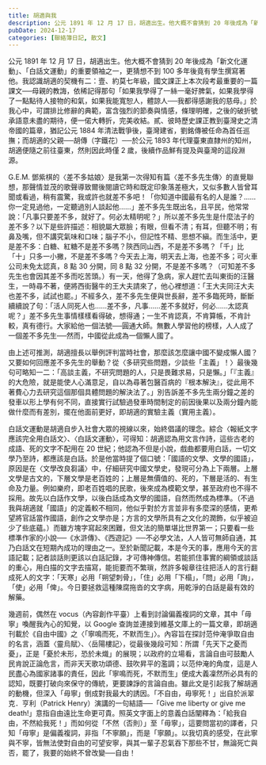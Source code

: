 ```yaml
---
title: 胡適與我
description: 公元 1891 年 12 月 17 日，胡適出生。他大概不會猜到 20 年後成為「新文化運動」、「白話文運動」的重要領袖之一，更猜想不到 100 多年後竟有學生撰寫著他。我認識胡適的契機有二：壹、約莫……
pubDate: 2024-12-17
categories: [聯絡簿日記, 散文]
---
```


公元 1891 年 12 月 17 日，胡適出生。他大概不會猜到 20 年後成為「新文化運動」、「白話文運動」的重要領袖之一，更猜想不到 100 多年後竟有學生撰寫著他。我認識胡適的契機有二：壹、約莫七年級，國文課正上本次段考最重要的一篇課文──母親的教誨，依稀記得那句「如果我學得了一絲一毫好脾氣，如果我學得了一點點待人接物的和氣，如果我能寬恕人，體諒人──我都得感謝我的慈母。」於我心中，可謂排比修辭的典範，富含強烈的節奏與情感，條理明確，之後的破折號承語意未盡的期待，便一偌大轉折，完美收結。貳、彼時歷史課正教到臺灣史之清帝國的篇章，猶記公元 1884 年清法戰爭後，臺灣建省，劉銘傳被任命為首任巡撫；而胡適的父親──胡傳（字鐵花）──於公元 1893 年代理臺東直隸州的知州，胡適便隨之前往臺東，然則因此時僅 2 歲，後續作品鮮有提及與臺灣的這段淵源。

G.E.M. 鄧紫棋的〈差不多姑娘〉是我第一次得知有篇〈差不多先生傳〉的直覺聯想，那聲情並茂的歌聲導致爾後閱讀它時和既定印象落差極大，又似多數人皆曾耳聞或看過，稍有震驚，我或許也就差不多吧！「你知道中國最有名的人是誰？……你一定見過他，一定聽過別人談起他……」差不多先生既出名，且平民，他常常說：「凡事只要差不多，就好了。何必太精明呢？」所以差不多先生是什麼法子的差不多？以下是些許描述：相貌屬大眾臉；有眼，但看不清；有耳，但聽不明；有鼻及嘴，但不講究氣味和口味；腦子不小，但記性不精、思想不縝。而生活中，更是差不多：白糖、紅糖不是差不多嗎？陝西同山西，不是差不多嗎？「千」比「十」只多一小撇，不是差不多嗎？今天去上海，明天去上海，也差不多；可火車公司未免太認真，8 點 30 分開，同 8 點 32 分開，不是差不多嗎？（可知差不多先生也會因其差不多而吃苦頭。）有一天，他得了急病，家人趕忙去叫東街的汪醫生，一時尋不著，便將西街醫牛的王大夫請來了，他心裡想道：「王大夫同汪大夫也差不多，試試也罷。」不經多久，差不多先生便與世長辭，差不多臨死時，斷斷續續說了句：「活人同死人也……差不多，凡事……差不多就好，何必……太認真呢？」差不多先生事情樣樣看得破，想得通；一生不肯認真，不肯算帳，不肯計較，真有德行。大家給他一個法號──圓通大師。無數人學習他的榜樣，人人成了一個差不多先生──然而，中國從此成為一個懶人國了。

由上述可推測，胡適擅長以舉例評判當時社會，那麼該怎麼讓中國不變成懶人國？又要如何回應差不多先生的舉動？從〈多研究些問題，少談些「主義」！〉最後幾句可略知一二：「高談主義，不研究問題的人，只是畏難求易，只是懶。」「『主義』的大危險，就是能使人心滿意足，自以為尋著包醫百病的『根本解決』，從此用不著費心力去研究這個那個具體問題的解決法了。」別告訴差不多先生兩分鐘之差的發車以形上學有何不同，直接實行試驗過發車時間制定的前因後果以及兩分鐘內能做什麼而有差別，擺在他面前更好，即胡適的實驗主義（實用主義）。

白話文運動是胡適自步入社會大眾的視線以來，始終倡議的理念。綜合〈報紙文字應該完全用白話文〉、〈白話文運動〉，可得知：胡適認為用文言作詩，這些古老的成語、死的文字不配用在 20 世紀；他認為不但是小說，戲曲都要用白話，一切文學乃至詩，都應該是白話。於是他當時提了個口號：「國語的文學、文學的國語」，原因是在〈文學改良芻議〉中，仔細研究中國文學史，發現可分為上下兩層。上層文學是古文的，下層文學是老百姓的；上層是無價值的、死的，下層是活的、有生命及力量。例如樂府，即老百姓唱的民歌，後來成為模範文學，甚至政府也不得不採用。故先以白話作文學，以後白話成為文學的國語，自然而然成為標準。（不過我與胡適就「國語」的定義較不相同，他似乎對於方言並非有多麼深的感情，更希望將官話當作國語，創作之文學亦是；方言的文學所具有之文化的潤飾，似乎被迫少了些底蘊。）而雖方塊字寫起來困難，但文法的簡單堪比世界第一；只要看一些標準作家的小說──《水滸傳》、《西遊記》──不必學文法，人人皆可無師自通，其乃白話文在短期內成功的理由之一。至於新聞記載，本是今天的事，應用今天的言語記載；記者談話則更該以白話記錄，才可傳神傳信。若能抓住事實的綱領或談話的重心，用白描的文字去描寫，能扼要而不繁瑣，然許多報章往往把活人的言行翻成死人的文字：「天寒」必用「朔望刺骨」，「住」必用「下榻」，「問」必用「詢」，「使」必用「俾」。今日要拯救這種陳腐拖沓的文字病，用乾淨的白話是最有效的解藥。

幾週前，偶然在 vocus（內容創作平臺）上看到討論偏義複詞的文章，其中「毋寧」喚醒我內心的知覺，以 Google 查詢並連接到維基文庫上的一篇文章，即胡適刊載於《自由中國》之〈「寧鳴而死，不默而生」〉。內容旨在探討范仲淹爭取自由的名言，涵蓋〈靈烏賦〉、〈岳陽樓記〉，從最後幾段可知：所謂「先天下之憂而憂」，正是「憂於未形，恐於未熾」的展現；以政府的立場看，言論自由可鼓勵人民肯說正論危言，而非天天歌功頌德、鼓吹昇平的濫調；以范仲淹的角度，這是人民盡心為國家諸事的責任，因此「寧鳴而死，不默而生」便成大義凜然所必具有的認知，既要打破向來保守的傳統，更要諫諍的言論自由。雖此文是引起我了解胡適的動機，但深入「毋寧」倒成對我最大的誘因。「不自由，毋寧死！」出自於派翠克．亨利（Patrick Henry）演講的一句結語──「Give me liberty or give me death!」意指自由遠比生命更可貴。照英文字面上的意義白話闡釋為：「給我自由，不然給我死！」而如何從「不然（否則）」至「毋寧」，這要問當初的譯者，只知「毋寧」是偏義複詞，非指「不寧願」，而是「寧願」。以我切真的感受，在此寧與不寧，皆無法使對自由的可望安寧，與其一輩子忍氣吞下那些不甘，無論死亡與否，罷了，我要的始終不曾改變──自由！
